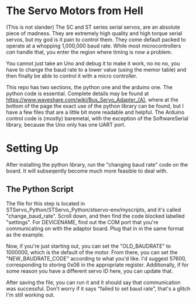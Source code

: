# The Servo Motors from Hell
(This is not slander)
The SC and ST series serial servos, are an absolute piece of madness. They are extremely high quality and high torque serial servos, but my god is it pain to control them. They come default packed to operate at a whopping 1,000,000 baud rate. While most microcontrollers _can_ handle that, you enter the region where timing is now a problem.

You cannot just take an Uno and debug it to make it work, no no no, you have to change the baud rate to a lower value (using the memor table) and then finally be able to control it with a micro controller.

This repo has two sections, the python one and the arduino one. The python code is essential. Complete details may be found at https://www.waveshare.com/wiki/Bus_Servo_Adapter_(A), where at the bottom of the page the exact use of the python library can be found, but I have a few files that are a little bit more readable and helpful. The Arduino control code is (mostly) baremetal, with the exception of the SoftwareSerial library, because the Uno only has one UART port. 

# Setting Up
After installing the python library, run the "changing baud rate" code on the board. It will subseqently become much more feasible to deal with.

## The Python Script
The file for this step is located in STServo_Python/STServo_Python/stservo-env/myscripts, and it's called "change_baud_rate". Scroll down, and then find the code blocked labelled "settings". For DEVICENAME, find out the COM port that you're communicating on with the adaptor board. Plug that in in the same format as the example. 

Now, if you're just starting out, you can set the "OLD_BAUDRATE" to 1000000, which is the default of the motor. From there, you can set the "NEW_BAUDRATE_CODE" according to what you'd like. I'd suggest 57600, corresponding to storing 0x06 in the appropriate register. Additionally, if for some reason you have a different servo ID here, you can update that.

After saving the file, you can run it and it should say that communication was successful. Don't worry if it says "failed to set baud rate", that's a glitch I'm still working out.
